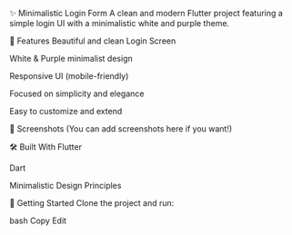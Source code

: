 ✨ Minimalistic Login Form
A clean and modern Flutter project featuring a simple login UI with a minimalistic white and purple theme.

🎨 Features
Beautiful and clean Login Screen

White & Purple minimalist design

Responsive UI (mobile-friendly)

Focused on simplicity and elegance

Easy to customize and extend

📱 Screenshots
(You can add screenshots here if you want!)

🛠 Built With
Flutter

Dart

Minimalistic Design Principles

🚀 Getting Started
Clone the project and run:

bash
Copy
Edit
